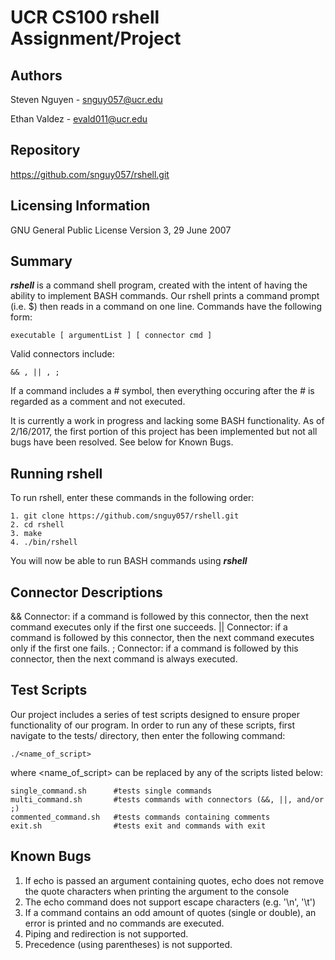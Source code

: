 UCR CS100 rshell Assignment/Project
===

Authors
--------
Steven Nguyen - snguy057@ucr.edu

Ethan Valdez - evald011@ucr.edu

Repository
--------
https://github.com/snguy057/rshell.git

Licensing Information
--------
GNU General Public License
Version 3, 29 June 2007

Summary
--------
***rshell*** is a command shell program, created with the intent of having the 
ability to implement BASH commands. Our rshell prints a command prompt (i.e. $) 
then reads in a command on one line. Commands have the following form:
```
executable [ argumentList ] [ connector cmd ]
```
Valid connectors include:
```
&& , || , ;
```
If a command includes a # symbol, then everything occuring after the # is 
regarded as a comment and not executed.

It is currently a work in progress and lacking some BASH functionality. As of 
2/16/2017, the first portion of this project has been implemented but not all 
bugs have been resolved. See below for Known Bugs.


Running rshell
--------
To run rshell, enter these commands in the following order:
```
1. git clone https://github.com/snguy057/rshell.git
2. cd rshell
3. make
4. ./bin/rshell
```
You will now be able to run BASH commands using ***rshell***

Connector Descriptions
--------
&& Connector: if a command is followed by this connector, then the next command 
   executes only if the first one succeeds.
|| Connector: if a command is followed by this connector, then the next command 
   executes only if the first one fails.
; Connector: if a command is followed by this connector, then the next command 
   is always executed.

Test Scripts
--------
Our project includes a series of test scripts designed to ensure proper 
functionality of our program. In order to run any of these scripts, first 
navigate to the tests/ directory, then enter the following command:
```
./<name_of_script>
```
where <name_of_script> can be replaced by any of the scripts listed below:
```
single_command.sh      #tests single commands
multi_command.sh       #tests commands with connectors (&&, ||, and/or ;)
commented_command.sh   #tests commands containing comments
exit.sh                #tests exit and commands with exit
```

Known Bugs
--------
1. If echo is passed an argument containing quotes, echo does not remove the 
   quote characters when printing the argument to the console
2. The echo command does not support escape characters (e.g. '\n', '\t')
3. If a command contains an odd amount of quotes (single or double), an error 
   is printed and no commands are executed.
4. Piping and redirection is not supported.
5. Precedence (using parentheses) is not supported.
